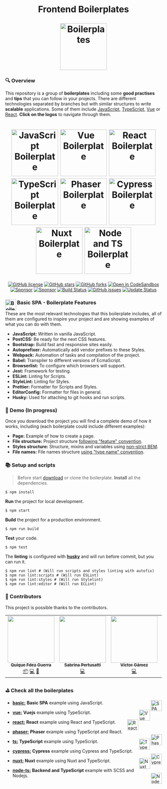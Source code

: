 <a id="logos" class="anchor" aria-hidden="true" href="#logos"></a><br/>

<h1 align="center">
  <p align="center">Frontend Boilerplates</p>
  <a href="https://boilerplates.js.org"><img src="https://raw.githubusercontent.com/CKGrafico/Frontend-Boilerplates/docs/resources/logo/logo.png"  width="150" alt="Boilerplates"></a>
</h1>

### 🔍 Overview

This repository is a group of **boilerplates** including some **good practises** and **tips** that you can follow in your projects. There are different technologies separated by branches but with similar structures to write **scalable** applications. Some of them include [JavaScript](https://github.com/CKGrafico/Frontend-Boilerplates/tree/basic#logos), [TypeScript](https://github.com/CKGrafico/Frontend-Boilerplates/tree/ts#logos), [Vue](https://github.com/CKGrafico/Frontend-Boilerplates/tree/vue#logos) or [React](https://github.com/CKGrafico/Frontend-Boilerplates/tree/react#logos). **Click on the logos** to navigate through them.

<h1 align="center">
  <a href="https://github.com/CKGrafico/Frontend-Boilerplates/tree/basic#logos"><img src="https://raw.githubusercontent.com/CKGrafico/Frontend-Boilerplates/docs/resources/techs/spa.png" alt="JavaScript Boilerplate" width="150"></a>
  <a href="https://github.com/CKGrafico/Frontend-Boilerplates/tree/vue#logos"><img src="https://raw.githubusercontent.com/CKGrafico/Frontend-Boilerplates/docs/resources/techs/vue-d.png" alt="Vue Boilerplate" width="150"></a>
  <a href="https://github.com/CKGrafico/Frontend-Boilerplates/tree/react#logos"><img src="https://raw.githubusercontent.com/CKGrafico/Frontend-Boilerplates/docs/resources/techs/react-d.png" alt="React Boilerplate" width="150"></a>
  <a href="https://github.com/CKGrafico/Frontend-Boilerplates/tree/ts#logos"><img src="https://raw.githubusercontent.com/CKGrafico/Frontend-Boilerplates/docs/resources/techs/ts-d.png" alt="TypeScript Boilerplate" width="150"></a>
  <a href="https://github.com/CKGrafico/Frontend-Boilerplates/tree/phaser#logos"><img src="https://raw.githubusercontent.com/CKGrafico/Frontend-Boilerplates/docs/resources/techs/phaser-d.png" alt="Phaser Boilerplate" width="150"></a>
  <a href="https://github.com/CKGrafico/Frontend-Boilerplates/tree/cypress#logos"><img src="https://raw.githubusercontent.com/CKGrafico/Frontend-Boilerplates/docs/resources/techs/cypress-d.png" alt="Cypress Boilerplate" width="150"></a>
  <a href="https://github.com/CKGrafico/Frontend-Boilerplates/tree/nuxt#logos"><img src="https://raw.githubusercontent.com/CKGrafico/Frontend-Boilerplates/docs/resources/techs/nuxt-d.png" alt="Nuxt Boilerplate" width="150"></a>
  <a href="https://github.com/CKGrafico/Frontend-Boilerplates/tree/node-ts#logos"><img src="https://raw.githubusercontent.com/CKGrafico/Frontend-Boilerplates/docs/resources/techs/nodets-d.png" alt="Node and TS Boilerplate" width="150"></a>

</h1>

<p align="center">
  <a href="https://github.com/CKGrafico/Frontend-Boilerplates/blob/basic/LICENSE"><img src="https://img.shields.io/github/license/CKGrafico/Frontend-Boilerplates.svg?logo=creative%20commons&color=8FBFA9&logoColor=FFFFFF" alt="GitHub license" /></a>
  <a href="https://github.com/CKGrafico/Frontend-Boilerplates/network"><img src="https://img.shields.io/github/stars/CKGrafico/Frontend-Boilerplates.svg?logo=verizon&color=4D8C6F" alt="GitHub stars" /></a>
  <a href="https://github.com/CKGrafico/Frontend-Boilerplates/network"><img src="https://img.shields.io/github/forks/CKGrafico/Frontend-Boilerplates.svg?logo=github&color=38A3A5" alt="GitHub forks" /></a>
  <a href="https://codesandbox.io/s/github/CKGrafico/Frontend-Boilerplates/tree/basic"><img src="https://img.shields.io/badge/CodeSandbox-template?logo=codesandbox&color=0971f1" alt="Open in CodeSandbox" /></a>
  <a href="https://twitter.com/CKGrafico"><img src="https://img.shields.io/badge/Tweet-project?logo=twitter&color=00acee&logoColor=FFFFFF" alt="Sponsor" /></a>
  <a href="https://github.com/sponsors/CKGrafico"><img src="https://img.shields.io/badge/Support-project?logo=ko-fi&color=ea4aaa&logoColor=FFFFFF" alt="Sponsor" /></a>
  <a href="https://travis-ci.org/CKGrafico/Frontend-Boilerplates"><img src="https://travis-ci.org/CKGrafico/Frontend-Boilerplates.svg?logo=travis&branch=basic" alt="Build Status" /></a>
  <a href="https://github.com/CKGrafico/Frontend-Boilerplates/issues"><img src="https://img.shields.io/github/issues/CKGrafico/Frontend-Boilerplates.svg?logo=codeigniter&logoColor=FFFFFF" alt="GitHub issues" /></a>
  <a href="https://github.com/CKGrafico/Frontend-Boilerplates/releases"><img src="https://img.shields.io/badge/Update%20status-Frequently-009C7C?logo=git&logoColor=FFFFFF" alt="Update Status" /></a>

</p>

### <img src="https://raw.githubusercontent.com/CKGrafico/Frontend-Boilerplates/docs/resources/techs/spa.png" align="left" width="35" title="Boilerplate" /> Basic SPA - Boilerplate Features

These are the most relevant technologies that this boilerplate includes, all of them are configured to inspire your project and are showing examples of what you can do with them.

- **JavaScript:** Written in vanilla JavaScript.
- **PostCSS:** Be ready for the next CSS features.
- **Bootstrap:** Build fast and responsive sites easily.
- **Autoprefixer:** Automatically add vendor prefixes to these Styles.
- **Webpack:** Automation of tasks and compilation of the project.
- **Babel:** Transpiler to different versions of EcmaScript.
- **Browserlist:** To configure which browsers will support.
- **Jest:** Framework for testing.
- **ESLint:** Linting for Scripts.
- **StyleLint:** Linting for Styles.
- **Prettier:** Formatter for Scripts and Styles.
- **EditorConfig:** Formatter for files in general.
- **Husky:** Used for attaching to git hooks and run scripts.

### 🥑 Demo (In progress)

Once you download the project you will find a complete demo of how it works, including (each boilerplate could include different examples):

- **Page:** Example of how to create a page.
- **File structure:** Project structure [following "feature" convention](https://medium.com/@CKGrafico/taking-decisions-to-structure-big-projects-with-hooks-stores-services-and-more-a703c7874480).
- **Styles structure:** Structure, mixins and variables using [non-strict BEM](https://medium.com/@CKGrafico/choosing-how-to-structure-our-css-components-7af3c7ea4f27).
- **File names:** File names structure [using "type name" convention](https://medium.com/@CKGrafico/taking-decisions-to-structure-big-projects-with-hooks-stores-services-and-more-a703c7874480).

### 📚 Setup and scripts

> Before start [download](https://github.com/CKGrafico/Frontend-Boilerplates/archive/basic.zip) or clone the boilerplate.
> **Install** all the dependencies.

```shell
$ npm install
```

**Run** the project for local development.

```shell
$ npm start
```

**Build** the project for a production environment.

```shell
$ npm run build
```

**Test** your code.

```shell
$ npm test
```

The **linting** is configured with [**husky**](https://github.com/typicode/husky) and will run before commit, but you can run it.

```shell
$ npm run lint # (Will run scripts and styles linting with autofix)
$ npm run lint:scripts # (Will run ESLint)
$ npm run lint:styles # (Will run Stylelint)
$ npm run lint:editor # (Will run ECLint)
```

### 🎩 Contributors

This project is possible thanks to the contributors.

<!-- ALL-CONTRIBUTORS-LIST:START - Do not remove or modify this section -->
<!-- prettier-ignore-start -->
<!-- markdownlint-disable -->
<table>
  <tr>
    <td align="center"><a href="http://CKgrafico.com"><img src="https://avatars1.githubusercontent.com/u/2048511?v=4" width="150px;" alt=""/><br /><sub><b>Quique Fdez Guerra</b></sub></a><br /><a href="#platform-ckgrafico" title="Packaging/porting to new platform">📦</a> <a href="https://github.com/CKGrafico/Frontend-Boilerplates/commits?author=ckgrafico" title="Code">💻</a> <a href="#tool-ckgrafico" title="Tools">🔧</a></td>
    <td align="center"><a href="https://github.com/spertusatti"><img src="https://avatars0.githubusercontent.com/u/25738279?v=4" width="150px;" alt=""/><br /><sub><b>Sabrina Pertusatti</b></sub></a><br /><a href="https://github.com/CKGrafico/Frontend-Boilerplates/commits?author=spertusatti" title="Code">💻</a></td>
    <td align="center"><a href="https://www.linkedin.com/in/victor-gamez/"><img src="https://avatars0.githubusercontent.com/u/14943217?v=4" width="150px;" alt=""/><br /><sub><b>Víctor Gámez</b></sub></a><br /><a href="https://github.com/CKGrafico/Frontend-Boilerplates/commits?author=VGamezz19" title="Code">💻</a></td>
    <td align="center"><a href="http://kryzh.com"><img src="https://avatars1.githubusercontent.com/u/2675648?v=4" width="150px;" alt=""/><br /><sub><b>Alex Kryzhanovskyy</b></sub></a><br /><a href="https://github.com/CKGrafico/Frontend-Boilerplates/commits?author=AlexKryzh" title="Code">💻</a></td>
    <td align="center"><a href="https://github.com/jcarloslr10"><img src="https://avatars0.githubusercontent.com/u/15978818?v=4" width="150px;" alt=""/><br /><sub><b>Juan Carlos</b></sub></a><br /><a href="https://github.com/CKGrafico/Frontend-Boilerplates/commits?author=jcarloslr10" title="Code">💻</a></td>
  </tr>
</table>

<!-- markdownlint-enable -->
<!-- prettier-ignore-end -->

<!-- ALL-CONTRIBUTORS-LIST:END -->

### ⛳️ Check all the boilerplates

- **[basic:](https://github.com/CKGrafico/Frontend-Boilerplates/tree/basic#logos)** **Basic SPA** example using JavaScript. <img src="https://raw.githubusercontent.com/CKGrafico/Frontend-Boilerplates/docs/resources/techs/spa.png" align="right" width="35" title="SPA">

- **[vue:](https://github.com/CKGrafico/Frontend-Boilerplates/tree/vue#logos)** **Vuejs** example using TypeScript. <img src="https://raw.githubusercontent.com/CKGrafico/Frontend-Boilerplates/docs/resources/techs/vue.png" align="right" width="35" title="Vue">

- **[react:](https://github.com/CKGrafico/Frontend-Boilerplates/tree/react#logos)** **React** example using React and TypeScript. <img src="https://raw.githubusercontent.com/CKGrafico/Frontend-Boilerplates/docs/resources/techs/react.png" align="right" width="35" title="React">

- **[phaser:](https://github.com/CKGrafico/Frontend-Boilerplates/tree/phaser#logos)** **Phaser** example using TypeScript and React. <img src="https://raw.githubusercontent.com/CKGrafico/Frontend-Boilerplates/docs/resources/techs/phaser.png" align="right" width="35" title="Phaser">

- **[ts:](https://github.com/CKGrafico/Frontend-Boilerplates/tree/ts#logos)** **TypeScript** example using TypeScript. <img src="https://raw.githubusercontent.com/CKGrafico/Frontend-Boilerplates/docs/resources/techs/ts.png" align="right" width="35" title="TypeScript">

- **[cypress:](https://github.com/CKGrafico/Frontend-Boilerplates/tree/cypress#logos)** **Cypress** example using Cypress and TypeScript. <img src="https://raw.githubusercontent.com/CKGrafico/Frontend-Boilerplates/docs/resources/techs/cypress.png" align="right" width="35" title="Cypress">

- **[nuxt:](https://github.com/CKGrafico/Frontend-Boilerplates/tree/nuxt#logos)** **Nuxt** example using Nuxt and TypeScript. <img src="https://raw.githubusercontent.com/CKGrafico/Frontend-Boilerplates/docs/resources/techs/nuxt.png" align="right" width="35" title="Nuxt">

- **[node-ts:](https://github.com/CKGrafico/Frontend-Boilerplates/tree/node-ts#logos)** **Backend and TypeScript** example with SCSS and Nodejs. <img src="https://raw.githubusercontent.com/CKGrafico/Frontend-Boilerplates/docs/resources/techs/nodets.png" align="right" width="35" title="Node with TypeScript">
